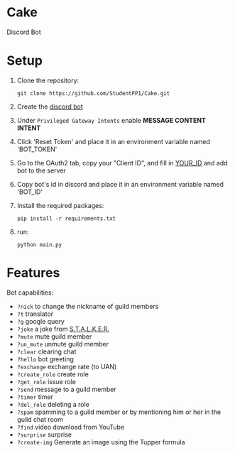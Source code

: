 # Cake
Discord Bot

# Setup
1. Clone the repository:
    ```
    git clone https://github.com/StudentPP1/Cake.git
    ```

2. Create the [discord bot](https://discord.com/developers/applications)

3. Under `Privileged Gateway Intents` enable **MESSAGE CONTENT INTENT**

4. Click 'Reset Token' and place it in an environment variable named 'BOT_TOKEN'

5. Go to the OAuth2 tab, copy your "Client ID", and fill in [YOUR_ID](https://discord.com/oauth2/authorize?client_id=YOUR_ID&scope=bot&permissions=8) and add bot to the server
   
6. Copy bot's id in discord and place it in an environment variable named 'BOT_ID'
   
7. Install the required packages:
    ```
    pip install -r requirements.txt
    ```

8. run:
    ```
    python main.py
    ```

# Features
Bot capabilities:
+ `?nick` to change the nickname of guild members
+ `?t` translator
+ `?g` google query
+ `?joke` a joke from [S.T.A.L.K.E.R.](https://en.wikipedia.org/wiki/S.T.A.L.K.E.R.)
+ `?mute` mute guild member
+ `?un_mute` unmute guild member
+ `?clear` clearing chat
+ `?hello` bot greeting 
+ `?exchange` exchange rate (to UAN)
+ `?create_role` create role
+ `?get_role` issue role
+ `?send` message to a guild member
+ `?timer` timer
+ `?del_role` deleting a role
+ `?spam` spamming 
to a guild member or by mentioning him or her in the guild chat room
+ `?find` video download from YouTube
+ `?surprise` surprise
+ `?create-img` Generate an image using the Tupper formula
